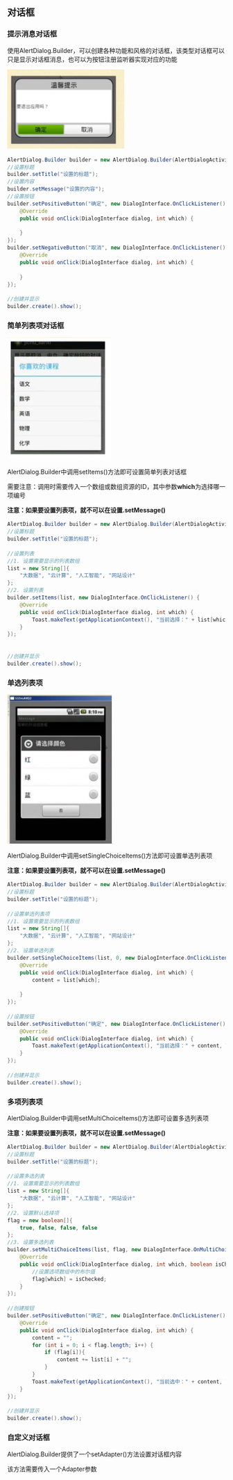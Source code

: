## 对话框

### 提示消息对话框

使用AlertDialog.Builder，可以创建各种功能和风格的对话框，该类型对话框可以只是显示对话框消息，也可以为按钮注册监听器实现对应的功能

![image-20211211154523656](对话框.assets/image-20211211154523656.png)

```java
AlertDialog.Builder builder = new AlertDialog.Builder(AlertDialogActivity.this);
//设置标题
builder.setTitle("设置的标题");
//设置内容
builder.setMessage("设置的内容");
//设置按钮
builder.setPositiveButton("确定", new DialogInterface.OnClickListener() {
    @Override
    public void onClick(DialogInterface dialog, int which) {

    }
});
builder.setNegativeButton("取消", new DialogInterface.OnClickListener() {
    @Override
    public void onClick(DialogInterface dialog, int which) {

    }
});

//创建并显示
builder.create().show();
```

### 简单列表项对话框

![image-20211211161401894](对话框.assets/image-20211211161401894.png)

AlertDialog.Builder中调用setItems()方法即可设置简单列表对话框

需要注意：调用时需要传入一个数组或数组资源的ID，其中参数**which**为选择哪一项编号

**注意：如果要设置列表项，就不可以在设置.setMessage()**

```java
AlertDialog.Builder builder = new AlertDialog.Builder(AlertDialogActivity.this);
//设置标题
builder.setTitle("设置的标题");

//设置列表
//1. 设置需要显示的列表数组
list = new String[]{
    "大数据", "云计算", "人工智能", "网站设计"
};
//2. 设置列表
builder.setItems(list, new DialogInterface.OnClickListener() {
    @Override
    public void onClick(DialogInterface dialog, int which) {
        Toast.makeText(getApplicationContext(), "当前选择：" + list[which], Toast.LENGTH_SHORT).show();
    }
});


//创建并显示
builder.create().show();
```

### 单选列表项

![image-20211211162315862](对话框.assets/image-20211211162315862.png)

AlertDialog.Builder中调用setSingleChoiceItems()方法即可设置单选列表项

**注意：如果要设置列表项，就不可以在设置.setMessage()**

```java
AlertDialog.Builder builder = new AlertDialog.Builder(AlertDialogActivity.this);
//设置标题
builder.setTitle("设置的标题");

//设置单选列表项
//1. 设置需要显示的列表数组
list = new String[]{
    "大数据", "云计算", "人工智能", "网站设计"
};
//2. 设置单选列表
builder.setSingleChoiceItems(list, 0, new DialogInterface.OnClickListener() {
    @Override
    public void onClick(DialogInterface dialog, int which) {
        content = list[which];

    }
});

//设置按钮
builder.setPositiveButton("确定", new DialogInterface.OnClickListener() {
    @Override
    public void onClick(DialogInterface dialog, int which) {
        Toast.makeText(getApplicationContext(), "当前选择：" + content, Toast.LENGTH_SHORT).show();
    }
});

//创建并显示
builder.create().show();
```

### 多项列表项

AlertDialog.Builder中调用setMultiChoiceItems()方法即可设置多选列表项

**注意：如果要设置列表项，就不可以在设置.setMessage()**

```java
AlertDialog.Builder builder = new AlertDialog.Builder(AlertDialogActivity.this);
//设置标题
builder.setTitle("设置的标题");

//设置多选列表
//1. 设置需要显示的列表数组
list = new String[]{
    "大数据", "云计算", "人工智能", "网站设计"
};
//2. 设置默认选择项
flag = new boolean[]{
    true, false, false, false
};
//3. 设置多选列表
builder.setMultiChoiceItems(list, flag, new DialogInterface.OnMultiChoiceClickListener() {
    @Override
    public void onClick(DialogInterface dialog, int which, boolean isChecked) {
        //设置选项数组中的布尔值
        flag[which] = isChecked;
    }
});

//创建按钮
builder.setPositiveButton("确定", new DialogInterface.OnClickListener() {
    @Override
    public void onClick(DialogInterface dialog, int which) {
        content = "";
        for (int i = 0; i < flag.length; i++) {
            if (flag[i]){
                content += list[i] + "";
            }
        }
        Toast.makeText(getApplicationContext(), "当前选中：" + content, Toast.LENGTH_SHORT).show();
    }
});

//创建并显示
builder.create().show();
```

### 自定义对话框

AlertDialog.Builder提供了一个setAdapter()方法设置对话框内容

该方法需要传入一个Adapter参数
